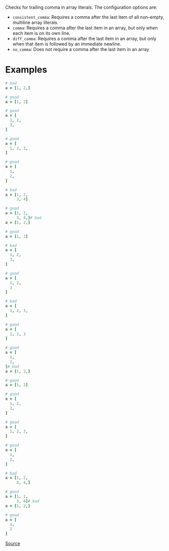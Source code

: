 
Checks for trailing comma in array literals.
The configuration options are:

* `consistent_comma`: Requires a comma after the last item of all non-empty, multiline array
literals.
* `comma`: Requires a comma after the last item in an array, but only when each item is on
its own line.
* `diff_comma`: Requires a comma after the last item in an array, but only when that item is
followed by an immediate newline.
* `no_comma`: Does not require a comma after the last item in an array

# Examples

```ruby
# bad
a = [1, 2,]

# good
a = [1, 2]

# good
a = [
  1, 2,
  3,
]

# good
a = [
  1, 2, 3,
]

# good
a = [
  1,
  2,
]

# bad
a = [1, 2,
     3, 4]

# good
a = [1, 2,
     3, 4,]# bad
a = [1, 2,]

# good
a = [1, 2]

# bad
a = [
  1, 2,
  3,
]

# good
a = [
  1, 2,
  3
]

# bad
a = [
  1, 2, 3,
]

# good
a = [
  1, 2, 3
]

# good
a = [
  1,
  2,
]# bad
a = [1, 2,]

# good
a = [1, 2]

# good
a = [
  1, 2,
  3,
]

# good
a = [
  1, 2, 3,
]

# good
a = [
  1,
  2,
]

# bad
a = [1, 2,
     3, 4,]

# good
a = [1, 2,
     3, 4]# bad
a = [1, 2,]

# good
a = [
  1,
  2
]
```

[Source](http://www.rubydoc.info/gems/rubocop/RuboCop/Cop/Style/TrailingCommaInArrayLiteral)